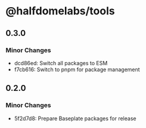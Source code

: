# @halfdomelabs/tools

## 0.3.0

### Minor Changes

- dcd86ed: Switch all packages to ESM
- f7cb616: Switch to pnpm for package management

## 0.2.0

### Minor Changes

- 5f2d7d8: Prepare Baseplate packages for release
